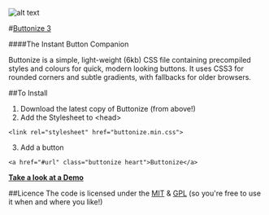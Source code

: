 ![alt text](http://css3framework.co.uk/v3/img/icon50.png "Logo")

#[Buttonize 3](http://css3framework.co.uk/ "Buttonize 3")

####The Instant Button Companion

Buttonize is a simple, light-weight (6kb) CSS file containing precompiled styles and colours for quick, modern looking buttons. It uses CSS3 for rounded corners and subtle gradients, with fallbacks for older browsers.


##To Install

1. Download the latest copy of Buttonize (from above!)
2. Add the Stylesheet to &lt;head&gt;

```
<link rel="stylesheet" href="buttonize.min.css">
```

3. Add a button

```
<a href="#url" class="buttonize heart">Buttonize</a>
```


**[Take a look at a Demo](http://css3framework.co.uk/ "Take a look at a Demo")**

##Licence
The code is licensed under the [MIT](http://opensource.org/licenses/mit-license.php "MIT") & [GPL](http://www.gnu.org/copyleft/gpl.html "GPL") (so you're free to use it when and where you like!)